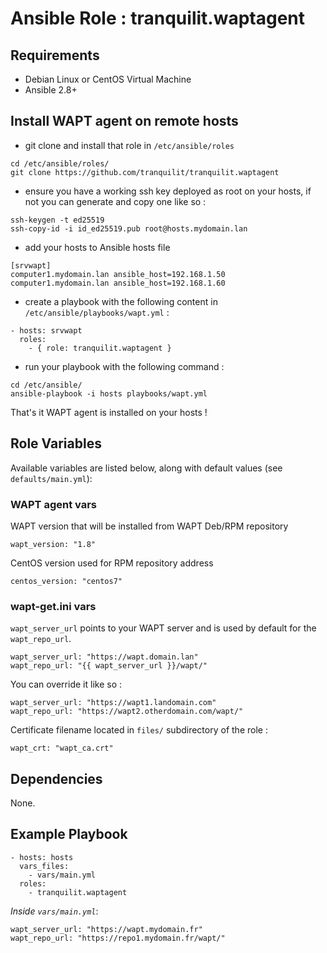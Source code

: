 # Ansible Role : tranquilit.waptagent

## Requirements

* Debian Linux or CentOS Virtual Machine
* Ansible 2.8+

## Install WAPT agent on remote hosts

* git clone and install that role in `/etc/ansible/roles`

```
cd /etc/ansible/roles/
git clone https://github.com/tranquilit/tranquilit.waptagent
```

* ensure you have a working ssh key deployed as root on your hosts, if not you can generate and copy one like so :

```
ssh-keygen -t ed25519
ssh-copy-id -i id_ed25519.pub root@hosts.mydomain.lan
```

* add your hosts to Ansible hosts file

```
[srvwapt]
computer1.mydomain.lan ansible_host=192.168.1.50
computer1.mydomain.lan ansible_host=192.168.1.60
```

* create a playbook with the following content in `/etc/ansible/playbooks/wapt.yml` :

```
- hosts: srvwapt
  roles:
    - { role: tranquilit.waptagent }
```

* run your playbook with the following command :

```
cd /etc/ansible/
ansible-playbook -i hosts playbooks/wapt.yml
```

That's it WAPT agent is installed on your hosts !

## Role Variables

Available variables are listed below, along with default values (see `defaults/main.yml`):

### WAPT agent vars

WAPT version that will be installed from WAPT Deb/RPM repository

    wapt_version: "1.8"

CentOS version used for RPM repository address

    centos_version: "centos7"

### wapt-get.ini vars

`wapt_server_url` points to your WAPT server and is used by default for the `wapt_repo_url`.

    wapt_server_url: "https://wapt.domain.lan"
    wapt_repo_url: "{{ wapt_server_url }}/wapt/"

You can override it like so :

    wapt_server_url: "https://wapt1.landomain.com"
    wapt_repo_url: "https://wapt2.otherdomain.com/wapt/"

Certificate filename located in `files/` subdirectory of the role :

    wapt_crt: "wapt_ca.crt"

## Dependencies

None.

## Example Playbook

    - hosts: hosts
      vars_files:
        - vars/main.yml
      roles:
        - tranquilit.waptagent

*Inside `vars/main.yml`*:

    wapt_server_url: "https://wapt.mydomain.fr"
    wapt_repo_url: "https://repo1.mydomain.fr/wapt/"